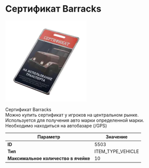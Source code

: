 # Сертификат Barracks

![Item Image](../img/5503.webp?raw=true)

Сертификат Barracks<br>Можно купить сертификат у игроков на центральном рынке.<br>Используется для получения авто марки определенной марки.<br>Необходимо находиться на автобазаре (/GPS)


| Параметр | Значение |
|----------|----------|
| **ID** | 5503 |
| **Тип** | ITEM_TYPE_VEHICLE |
| **Максимальное количество в ячейке** | 10 |

